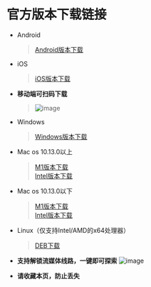 # 官方版本下载链接
* Android
    > [Android版本下载](http://dl.aillnet.cn/quickq/download/quickq-sm.apk)
* iOS
    > [iOS版本下载](https://js66.fun/apps)
*   **移动端可扫码下载**
    >![image](https://user-images.githubusercontent.com/94595489/142379188-c85e8f8b-377b-45c1-873c-8d4f57f17df9.png)
* Windows
    > [Windows版本下载](http://dl.aillnet.cn/quickq/download/win32-67-installer-sm.exe)
* Mac os 10.13.0以上
     > [M1版本下载](https://dl.js7.link/quickq/download/darwin-quickq-arm.dmg)                                                                                                        
     [Intel版本下载](https://dl.js7.link/quickq/download/darwin-quickq.dmg)
* Mac os 10.13.0以下
     > [M1版本下载](https://dl.js7.link/quickq/download/QuickQ-for-macOS-arm.zip)                                                                                                        
     [Intel版本下载](https://dl.js7.link/quickq/download/QuickQ-for-macOS.zip)
* Linux（仅支持Intel/AMD的x64处理器）
     > [DEB下载](https://dl.js7.link/quickq/download/linux-quickq.deb)
     
* **支持解锁流媒体线路，一键即可探索**
![image](https://user-images.githubusercontent.com/94595489/142841552-fb54ad2b-d759-46e9-a24c-a3c53ed086af.png)
* **请收藏本页，防止丢失**
